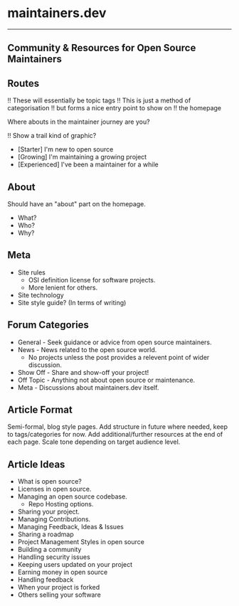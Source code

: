 # maintainers.dev

---
  Community & Resources
for Open Source Maintainers
---

## Routes

!! These will essentially be topic tags
!! This is just a method of categorisation
!! but forms a nice entry point to show on
!! the homepage

Where abouts in the maintainer journey are you?

!! Show a trail kind of graphic?

- [Starter] I'm new to open source
- [Growing] I'm maintaining a growing project
- [Experienced] I've been a maintainer for a while

## About

Should have an "about" part on the homepage.

- What?
- Who?
- Why?

## Meta

- Site rules
  - OSI definition license for software projects.
  - More lenient for others.
- Site technology
- Site style guide? (In terms of writing)

## Forum Categories

- General - Seek guidance or advice from open source maintainers.
- News - News related to the open source world.
  - No projects unless the post provides a relevent point of wider discussion.
- Show Off - Share and show-off your project!
- Off Topic - Anything not about open source or maintenance. 
- Meta - Discussions about maintainers.dev itself.

## Article Format

Semi-formal, blog style pages.
Add structure in future where needed, keep to tags/categories for now.
Add additional/further resources at the end of each page.
Scale tone depending on target audience level.

## Article Ideas

- What is open source?
- Licenses in open source.
- Managing an open source codebase.
  - Repo Hosting options.
- Sharing your project.
- Managing Contributions.
- Managing Feedback, Ideas & Issues
- Sharing a roadmap
- Project Management Styles in open source
- Building a community
- Handling security issues
- Keeping users updated on your project
- Earning money in open source
- Handling feedback
- When your project is forked
- Others selling your software